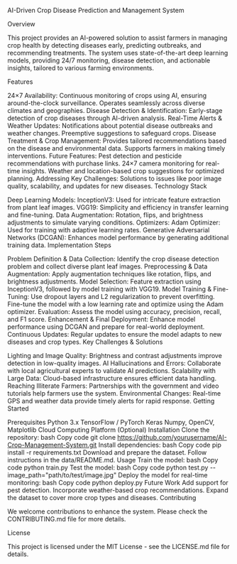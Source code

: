 AI-Driven Crop Disease Prediction and Management System

Overview

This project provides an AI-powered solution to assist farmers in managing crop health by detecting diseases early, predicting outbreaks, and recommending treatments. The system uses state-of-the-art deep learning models, providing 24/7 monitoring, disease detection, and actionable insights, tailored to various farming environments.

Features

24×7 Availability:
Continuous monitoring of crops using AI, ensuring around-the-clock surveillance.
Operates seamlessly across diverse climates and geographies.
Disease Detection & Identification:
Early-stage detection of crop diseases through AI-driven analysis.
Real-Time Alerts & Weather Updates:
Notifications about potential disease outbreaks and weather changes.
Preemptive suggestions to safeguard crops.
Disease Treatment & Crop Management:
Provides tailored recommendations based on the disease and environmental data.
Supports farmers in making timely interventions.
Future Features:
Pest detection and pesticide recommendations with purchase links.
24×7 camera monitoring for real-time insights.
Weather and location-based crop suggestions for optimized planning.
Addressing Key Challenges:
Solutions to issues like poor image quality, scalability, and updates for new diseases.
Technology Stack

Deep Learning Models:
InceptionV3: Used for intricate feature extraction from plant leaf images.
VGG19: Simplicity and efficiency in transfer learning and fine-tuning.
Data Augmentation:
Rotation, flips, and brightness adjustments to simulate varying conditions.
Optimizers:
Adam Optimizer: Used for training with adaptive learning rates.
Generative Adversarial Networks (DCGAN):
Enhances model performance by generating additional training data.
Implementation Steps

Problem Definition & Data Collection:
Identify the crop disease detection problem and collect diverse plant leaf images.
Preprocessing & Data Augmentation:
Apply augmentation techniques like rotation, flips, and brightness adjustments.
Model Selection:
Feature extraction using InceptionV3, followed by model training with VGG19.
Model Training & Fine-Tuning:
Use dropout layers and L2 regularization to prevent overfitting.
Fine-tune the model with a low learning rate and optimize using the Adam optimizer.
Evaluation:
Assess the model using accuracy, precision, recall, and F1 score.
Enhancement & Final Deployment:
Enhance model performance using DCGAN and prepare for real-world deployment.
Continuous Updates:
Regular updates to ensure the model adapts to new diseases and crop types.
Key Challenges & Solutions

Lighting and Image Quality:
Brightness and contrast adjustments improve detection in low-quality images.
AI Hallucinations and Errors:
Collaborate with local agricultural experts to validate AI predictions.
Scalability with Large Data:
Cloud-based infrastructure ensures efficient data handling.
Reaching Illiterate Farmers:
Partnerships with the government and video tutorials help farmers use the system.
Environmental Changes:
Real-time GPS and weather data provide timely alerts for rapid response.
Getting Started

Prerequisites
Python 3.x
TensorFlow / PyTorch
Keras
Numpy, OpenCV, Matplotlib
Cloud Computing Platform (Optional)
Installation
Clone the repository:
bash
Copy code
git clone https://github.com/yourusername/AI-Crop-Management-System.git
Install dependencies:
bash
Copy code
pip install -r requirements.txt
Download and prepare the dataset. Follow instructions in the data/README.md.
Usage
Train the model:
bash
Copy code
python train.py
Test the model:
bash
Copy code
python test.py --image_path="path/to/test/image.jpg"
Deploy the model for real-time monitoring:
bash
Copy code
python deploy.py
Future Work
Add support for pest detection.
Incorporate weather-based crop recommendations.
Expand the dataset to cover more crop types and diseases.
Contributing

We welcome contributions to enhance the system. Please check the CONTRIBUTING.md file for more details.

License

This project is licensed under the MIT License - see the LICENSE.md file for details.


